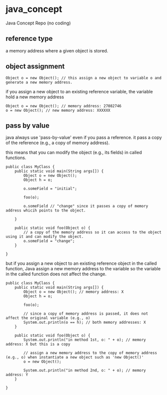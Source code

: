 # java_concept
Java Concept Repo (no coding)

## reference type

a memory address where a given object is stored.

## object assignment

```
Object o = new Object(); // this assign a new object to variable o and generate a new memory address.
```

if you assign a new object to an existing reference variable, the variable hold a new memory address

```
Object o = new Object(); // memory address: 27082746
o = new Object(); // new memory address: XXXXXX
```

## pass by value

java always use 'pass-by-value' even if you pass a reference. it pass a copy of the reference (e.g., a copy of memory address).

this means that you can modify the object (e.g., its fields) in called functions.

```
public class MyClass {
    public static void main(String args[]) {
        Object o = new Object();
        Object h = o;
        
        o.someField = "initial";

        foo(o);
        
        o.someField // "change" since it passes a copy of memory address whicih points to the object.
        
    }
    
    public static void foo(Object o) { 
        // a copy of the memory address so it can access to the object using it and can modify the object.
        o.someField = "change";
    }
    
}

```

but if you assign a new object to an existing reference object in the called function, Java assign a new memory address to the variable so the variable in the called function does not affect the change.

```
public class MyClass {
    public static void main(String args[]) {
        Object o = new Object(); // memory address: X
        Object h = o;
       
        foo(o);
   
        // since a copy of memory address is passed, it does not affect the original variable (e.g., o)
        System.out.println(o == h); // both memory addresses: X
    }
    
    public static void foo(Object o) {
        System.out.println("in method 1st, o: " + o); // memory address: X but this is a copy 
        
        // assign a new memory address to the copy of memory address (e.g., o) when instantiate a new object such as 'new Object()'
        o = new Object(); 
        
        System.out.println("in method 2nd, o: " + o); // memory address: Y 
    }
    
}
```
